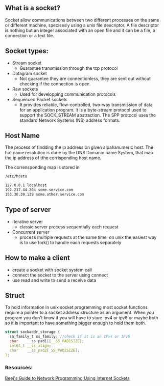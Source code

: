 
## What is a socket? 
Socket allow communications between two different processes on the same or different machine, specisesly using a unix file descriptor.
A file descriptor is nothing but an integer associated with an open file and it can be a file, a connection or a text file.

## Socket types:

- Stream socket
  - Guarantee transmission through the tcp protocol
- Datagram socket
  - Not guarantee they are connectionless, they are sent out without checking if the connection is open.
- Raw sockets 
  - Used for developping communication protocols
- Sequenced Packet sockets
  - It provides reliable, flow-controlled, two-way transmission of data for an application program. It is a byte-stream protocol used to support the SOCK_STREAM abstraction. The SPP protocol uses the standard Network Systems (NS) address formats.

## Host Name
The process of findding the ip address on given alpahanumeric host. The hot name resolution is done by the DNS Domanin name System, that map the ip address of tthe corrisponding host name. 

The corrensponding map is stored in 
```Bash
/etc/hosts

127.0.0.1 localhost
192.217.44.204 some.service.com
153.30.30.129 some.other.service.com
```

## Type of server
- Iterative server
  - classic server process sequentially each request
- Concurrent server
  - process multiple requests at the same time, on unix the easiest way is to use fork() to handle each requests separately
  
## How to make a client
- create a socket with socket system call 
- connect the socket to the server using connect
- use read and write to send a receive data

## Struct
To hold information in unix socket programming most socket functions require a pointer to a socket address structure as an argument. When you program you don't know if you will have to store ipv4 or ipv6 or maybe both so it is important to have something bigger enough to hold them both. 
```C
struct sockaddr_storage {
  sa_family_t ss_family; //check if it is an IPv4 or IPv6
  char    __ss_pad1[[__SS_PAD1SIZE];
  int64_t __ss_align;
  char    __ss_pad2[_SS_PAD2SIZE];
};
```



### Resources: 
[Beej's Guide to Network Programming Using Internet Sockets](https://beej.us/guide/bgnet/pdf/bgnet_A4_2.pdf)

